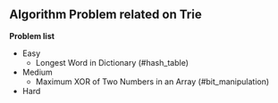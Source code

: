 ## Algorithm Problem related on Trie

**Problem list**
* Easy
	* Longest Word in Dictionary (\#hash\_table)
* Medium
	* Maximum XOR of Two Numbers in an Array (\#bit_manipulation)
* Hard